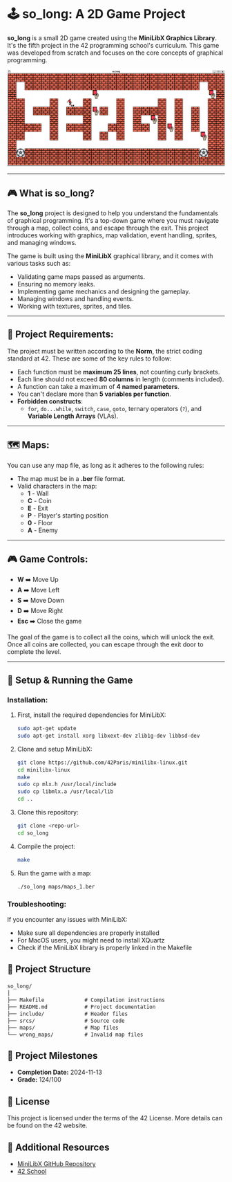 # 🕹️ **so_long: A 2D Game Project**

**so_long** is a small 2D game created using the **MiniLibX Graphics Library**. It's the fifth project in the 42 programming school's curriculum. This game was developed from scratch and focuses on the core concepts of graphical programming.

![Game Screenshot](Screenshot%202025-03-17%20211507.png)

---

## 🎮 **What is so_long?**

The **so_long** project is designed to help you understand the fundamentals of graphical programming. It's a top-down game where you must navigate through a map, collect coins, and escape through the exit. This project introduces working with graphics, map validation, event handling, sprites, and managing windows.

The game is built using the **MiniLibX** graphical library, and it comes with various tasks such as:

- Validating game maps passed as arguments.
- Ensuring no memory leaks.
- Implementing game mechanics and designing the gameplay.
- Managing windows and handling events.
- Working with textures, sprites, and tiles.

---

## 📌 **Project Requirements:**

The project must be written according to the **Norm**, the strict coding standard at 42. These are some of the key rules to follow:

- Each function must be **maximum 25 lines**, not counting curly brackets.
- Each line should not exceed **80 columns** in length (comments included).
- A function can take a maximum of **4 named parameters**.
- You can't declare more than **5 variables per function**.
- **Forbidden constructs**:
  - `for`, `do...while`, `switch`, `case`, `goto`, ternary operators (`?`), and **Variable Length Arrays** (VLAs).

---

## 🗺️ **Maps:**

You can use any map file, as long as it adheres to the following rules:

- The map must be in a **.ber** file format.
- Valid characters in the map:
  - **1** - Wall
  - **C** - Coin
  - **E** - Exit
  - **P** - Player's starting position
  - **0** - Floor
  - **A** - Enemy

---

## 🎮 **Game Controls:**

- **W** ➡️ Move Up
- **A** ➡️ Move Left
- **S** ➡️ Move Down
- **D** ➡️ Move Right
- **Esc** ➡️ Close the game

The goal of the game is to collect all the coins, which will unlock the exit. Once all coins are collected, you can escape through the exit door to complete the level.

---

## 🚀 **Setup & Running the Game**

### **Installation:**

1. First, install the required dependencies for MiniLibX:
   ```bash
   sudo apt-get update
   sudo apt-get install xorg libxext-dev zlib1g-dev libbsd-dev
   ```

2. Clone and setup MiniLibX:
   ```bash
   git clone https://github.com/42Paris/minilibx-linux.git
   cd minilibx-linux
   make
   sudo cp mlx.h /usr/local/include
   sudo cp libmlx.a /usr/local/lib
   cd ..
   ```

3. Clone this repository:
   ```bash
   git clone <repo-url>
   cd so_long
   ```

4. Compile the project:
   ```bash
   make
   ```

5. Run the game with a map:
   ```bash
   ./so_long maps/maps_1.ber
   ```

### **Troubleshooting:**
If you encounter any issues with MiniLibX:
- Make sure all dependencies are properly installed
- For MacOS users, you might need to install XQuartz
- Check if the MiniLibX library is properly linked in the Makefile

## 📂 **Project Structure**

```
so_long/
│
├── Makefile             # Compilation instructions
├── README.md            # Project documentation
├── include/             # Header files
├── srcs/                # Source code
├── maps/                # Map files
└── wrong_maps/          # Invalid map files
```

## 📅 **Project Milestones**

- **Completion Date:** 2024-11-13
- **Grade:** 124/100

## 📜 **License**

This project is licensed under the terms of the 42 License. More details can be found on the 42 website.

## 🔗 **Additional Resources**

- [MiniLibX GitHub Repository](https://github.com/42Paris/minilibx-linux)
- [42 School](https://42.fr/en/homepage/)
